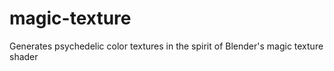 # magic-texture
Generates psychedelic color textures in the spirit of Blender's magic texture shader

